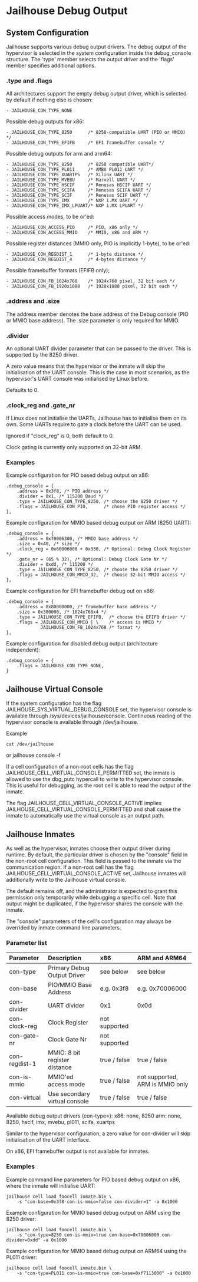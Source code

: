 Jailhouse Debug Output
======================

System Configuration
--------------------

Jailhouse supports various debug output drivers.  The debug output of the
hypervisor is selected in the system configuration inside the debug_console
structure.  The 'type' member selects the output driver and the 'flags' member
specifies additional options.

### .type and .flags
All architectures support the empty debug output driver, which is selected by
default if nothing else is chosen:

    - JAILHOUSE_CON_TYPE_NONE

Possible debug outputs for x86:

    - JAILHOUSE_CON_TYPE_8250      /* 8250-compatible UART (PIO or MMIO) */
    - JAILHOUSE_CON_TYPE_EFIFB     /* EFI framebuffer console */

Possible debug outputs for arm and arm64:

    - JAILHOUSE_CON_TYPE_8250      /* 8250 compatible UART*/
    - JAILHOUSE_CON_TYPE_PL011     /* AMBA PL011 UART */
    - JAILHOUSE_CON_TYPE_XUARTPS   /* Xilinx UART */
    - JAILHOUSE_CON_TYPE_MVEBU     /* Marvell UART */
    - JAILHOUSE_CON_TYPE_HSCIF     /* Renesas HSCIF UART */
    - JAILHOUSE_CON_TYPE_SCIFA     /* Renesas SCIFA UART */
    - JAILHOUSE_CON_TYPE_SCIF      /* Renesas SCIF UART */
    - JAILHOUSE_CON_TYPE_IMX       /* NXP i.MX UART */
    - JAILHOUSE_CON_TYPE_IMX_LPUART/* NXP i.MX LPUART */

Possible access modes, to be or'ed:

    - JAILHOUSE_CON_ACCESS_PIO     /* PIO, x86 only */
    - JAILHOUSE_CON_ACCESS_MMIO    /* MMIO, x86 and ARM */

Possible register distances (MMIO only, PIO is implicitly 1-byte), to be or'ed:

    - JAILHOUSE_CON_REGDIST_1      /* 1-byte distance */
    - JAILHOUSE_CON_REGDIST_4      /* 4-bytes distance */

Possible framebuffer formats (EFIFB only);

    - JAILHOUSE_CON_FB_1024x768    /* 1024x768 pixel, 32 bit each */
    - JAILHOUSE_CON_FB_1920x1080   /* 1920x1080 pixel, 32 bit each */

### .address and .size
The address member denotes the base address of the Debug console (PIO or MMIO
base address). The .size parameter is only required for MMIO.

### .divider
An optional UART divider parameter that can be passed to the driver. This is
supported by the 8250 driver.

A zero value means that the hypervisor or the inmate will skip the
initialisation of the UART console.  This is the case in most scenarios, as the
hypervisor's UART console was initialised by Linux before.

Defaults to 0.

### .clock_reg and .gate_nr
If Linux does not initialise the UARTs, Jailhouse has to initialise them on
its own.  Some UARTs require to gate a clock before the UART can be used.

Ignored if "clock_reg" is 0, both default to 0.

Clock gating is currently only supported on 32-bit ARM.

### Examples
Example configuration for PIO based debug output on x86:

    .debug_console = {
        .address = 0x3f8, /* PIO address */
        .divider = 0x1, /* 115200 Baud */
        .type = JAILHOUSE_CON_TYPE_8250, /* choose the 8250 driver */
        .flags = JAILHOUSE_CON_PIO,      /* chose PIO register access */
    },

Example configuration for MMIO based debug output on ARM (8250 UART):

    .debug_console = {
        .address = 0x70006300, /* MMIO base address */
        .size = 0x40, /* size */
        .clock_reg = 0x60006000 + 0x330, /* Optional: Debug Clock Register */
        .gate_nr = (65 % 32), /* Optional: Debug Clock Gate Nr */
        .divider = 0xdd, /* 115200 */
        .type = JAILHOUSE_CON_TYPE_8250, /* choose the 8250 driver */
        .flags = JAILHOUSE_CON_MMIO_32,  /* choose 32-bit MMIO access */
    },

Example configuration for EFI framebuffer debug out on x86:

    .debug_console = {
        .address = 0x80000000, /* framebuffer base address */
        .size = 0x300000, /* 1024x768x4 */
        .type = JAILHOUSE_CON_TYPE_EFIFB,  /* choose the EFIFB driver */
        .flags = JAILHOUSE_CON_MMIO | \    /* access is MMIO */
                 JAILHOUSE_CON_FB_1024x768 /* format */
    },

Example configuration for disabled debug output (architecture independent):

    .debug_console = {
        .flags = JAILHOUSE_CON_TYPE_NONE,
    }


Jailhouse Virtual Console
-------------------------

If the system configuration has the flag JAILHOUSE_SYS_VIRTUAL_DEBUG_CONSOLE
set, the hypervisor console is available through
/sys/devices/jailhouse/console.  Continuous reading of the hypervisor console
is available through /dev/jailhouse.

Example

    cat /dev/jailhouse
 or
    jailhouse console -f

If a cell configuration of a non-root cells has the flag
JAILHOUSE_CELL_VIRTUAL_CONSOLE_PERMITTED set, the inmate is allowed to use the
dbg_putc hypercall to write to the hypervisor console. This is useful for
debugging, as the root cell is able to read the output of the inmate.

The flag JAILHOUSE_CELL_VIRTUAL_CONSOLE_ACTIVE implies
JAILHOUSE_CELL_VIRTUAL_CONSOLE_PERMITTED and shall cause the inmate to
automatically use the virtual console as an output path.


Jailhouse Inmates
-----------------

As well as the hypervisor, inmates choose their output driver during runtime.
By default, the particular driver is chosen by the "console" field in the
non-root cell configuration. This field is passed to the inmate via the
communication region.  If a non-root cell has the flag
JAILHOUSE_CELL_VIRTUAL_CONSOLE_ACTIVE set, Jailhouse inmates will additionally
write to the Jailhouse virtual console.

The default remains off, and the administrator is expected to grant this
permission only temporarily while debugging a specific cell.  Note that output
might be duplicated, if the hypervisor shares the console with the inmate.

The "console" parameters of the cell's configuration may always be overrided by
inmate command line parameters.

### Parameter list
| Parameter     | Description                   | x86                | ARM and ARM64                   |
|:--------------|:------------------------------|:-------------------|:--------------------------------|
| con-type      | Primary Debug Output Driver   | see below          | see below                       |
| con-base      | PIO/MMIO Base Address         | e.g. 0x3f8         | e.g. 0x70006000                 |
| con-divider   | UART divider                  | 0x1                | 0x0d                            |
| con-clock-reg | Clock Register                | not supported      |                                 |
| con-gate-nr   | Clock Gate Nr                 | not supported      |                                 |
| con-regdist-1 | MMIO: 8 bit register distance | true / false       | true / false                    |
| con-is-mmio   | MMIO'ed access mode           | true / false       | not supported, ARM is MMIO only |
| con-virtual   | Use secondary virtual console | true / false       | true / false                    |

Available debug output drivers (con-type=):
x86: none, 8250
arm: none, 8250, hscif, imx, mvebu, pl011, scifa, xuartps

Similar to the hypervisor configuration, a zero value for con-divider will skip
initialisation of the UART interface.

On x86, EFI framebuffer output is not available for inmates.

### Examples
Example command line parameters for PIO based debug output on x86, where the
inmate will initialise UART:

    jailhouse cell load foocell inmate.bin \
        -s "con-base=0x3f8 con-is-mmio=false con-divider=1" -a 0x1000

Example configuration for MMIO based debug output on ARM using the 8250 driver:

    jailhouse cell load foocell inmate.bin \
        -s "con-type=8250 con-is-mmio=true con-base=0x70006000 con-divider=0xdd" -a 0x1000

Example configuration for MMIO based debug output on ARM64 using the PL011 driver:

    jailhouse cell load foocell inmate.bin \
        -s "con-type=PL011 con-is-mmio=true con-base=0xf7113000" -a 0x1000
